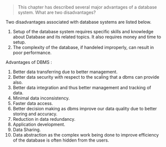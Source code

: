 > This chapter has described several major advantages of a database system. What are two disadvantages?

Two disadvantages associated with database systems are listed below.

1. Setup of the database system requires specific skills and knowledge about Database and its related topics. It also requires money and time to setup.
2. The complexity of the database, if handeled improperly, can result in poor performance.

Advantages of DBMS :

1. Better data transferring due to better management.
2. Better data security with respect to the scaling that a dbms can provide also.
3. Better data integration and thus better management and tracking of data.
4. Minimal data inconsistency.
5. Faster data access.
6. Better decision making as dbms improve our data quality due to better storing and accuracy.
7. Reduction in data redundancy.
8. Application development.
9. Data Sharing.
10. Data abstraction as the complex work being done to improve efficiency of the database is often hidden from the users.
